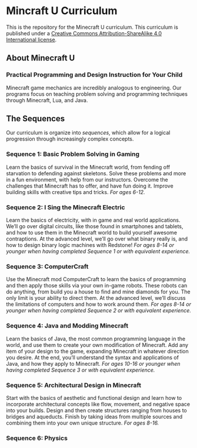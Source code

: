 # Mincraft U Curriculum

This is the repository for the Minecraft U curriculum. This curriculum is published under a [Creative Commons Attribution-ShareAlike 4.0 International license](http://creativecommons.org/licenses/by-sa/4.0/).

## About Minecraft U

### Practical Programming and Design Instruction for Your Child

Minecraft game mechanics are incredibly analogous to engineering. Our programs focus on teaching problem solving and programming techniques through Minecraft, Lua, and Java.

## The Sequences

Our curriculum is organize into _sequences_, which allow for a logical progression through increasingly complex concepts.

### Sequence 1: Basic Problem Solving in Gaming

Learn the basics of survival in the Minecraft world, from fending off starvation to defending against skeletons. Solve these problems and more in a fun environment, with help from our instructors. Overcome the challenges that Minecraft has to offer, and have fun doing it. Improve building skills with creative tips and tricks.
 _For ages 6-12._

### Sequence 2: I Sing the Minecraft Electric

Learn the basics of electricity, with in game and real world applications. We’ll go over digital circuits, like those found in smartphones and tablets, and how to use them in the Minecraft world to build yourself awesome contraptions. At the advanced level, we’ll go over what binary really is, and how to design binary logic machines with Redstone! _For ages 8-14 or younger when having completed Sequence 1 or with equivalent experience._

### Sequence 3: ComputerCraft

Use the Minecraft mod ComputerCraft to learn the basics of programming and then apply those skills via your own in-game robots. These robots can do anything, from build you a house to find and mine diamonds for you. The only limit is your ability to direct them. At the advanced level, we’ll discuss the limitations of computers and how to work around them. _For ages 8-14 or younger when having completed Sequence 2 or with equivalent experience._

### Sequence 4: Java and Modding Minecraft

Learn the basics of Java, the most common programming language in the world, and use them to create your own modification of Minecraft. Add any item of your design to the game, expanding Minecraft in whatever direction you desire. At the end, you’ll understand the syntax and applications of Java, and how they apply to Minecraft. _For ages 10-16 or younger when having completed Sequence 3 or with equivalent experience._

### Sequence 5: Architectural Design in Minecraft

Start with the basics of aesthetic and functional design and learn how to incorporate architectural concepts like flow, movement, and negative space into your builds. Design and then create structures ranging from houses to bridges and aqueducts. Finish by taking ideas from multiple sources and combining them into your own unique structure. _For ages 8-16._

### Sequence 6: Physics
